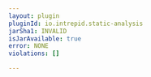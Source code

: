 ```yaml
---
layout: plugin
pluginId: io.intrepid.static-analysis
jarSha1: INVALID
isJarAvailable: true
error: NONE
violations: []

---
```

